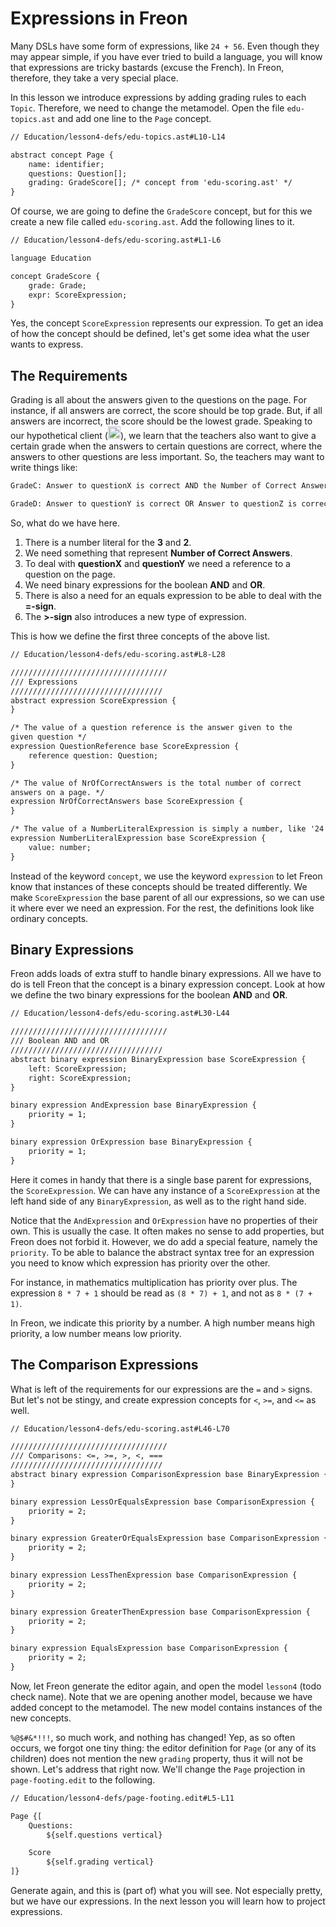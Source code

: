 <script>
    import Figure from '$lib/figures/Figure.svelte';
</script>

# Expressions in Freon

Many DSLs have some form of expressions, like `24 + 56`. Even though they may appear simple, if you have ever
tried to build a language, you will know that expressions are tricky bastards (excuse the French). In Freon, therefore, they take
a very special place.

In this lesson we introduce expressions by adding grading rules to each `Topic`. Therefore, we need to change the metamodel.
Open the file `edu-topics.ast` and add one line to the `Page` concept.

```txt
// Education/lesson4-defs/edu-topics.ast#L10-L14

abstract concept Page {
    name: identifier;
    questions: Question[];
    grading: GradeScore[]; /* concept from 'edu-scoring.ast' */
}
```

Of course, we are going to define the `GradeScore` concept, but for this we create a new file called `edu-scoring.ast`.
Add the following lines to it.

```txt
// Education/lesson4-defs/edu-scoring.ast#L1-L6

language Education

concept GradeScore {
    grade: Grade;
    expr: ScoreExpression;
}
```

Yes, the concept `ScoreExpression` represents our expression. To get an idea of
how the concept should be defined, let's get some idea what the user wants to express.

## The Requirements

Grading is all about the answers given to the questions on the page. For instance, if all answers are correct,
the score should be top grade. But, if all answers are incorrect, the score should be the lowest grade.
Speaking to our hypothetical client (<img src="/icons/smile.png" alt="Smiley" width="20" height="20">), we
learn that the teachers also want to give a certain grade when the answers to certain questions are correct,
where the answers to other questions are less important. So, the teachers may want to write things like:

```txt
GradeC: Answer to questionX is correct AND the Number of Correct Answers = 3

GradeD: Answer to questionY is correct OR Answer to questionZ is correct AND the Number of Correct Answers > 2
```

So, what do we have here.

1. There is a number literal for the **3** and **2**.
2. We need something that represent **Number of Correct Answers**.
3. To deal with **questionX** and **questionY** we need a reference to a question on the page.
4. We need binary expressions for the boolean **AND** and **OR**.
5. There is also a need for an equals expression to be able to deal with the **=-sign**.
6. The **>-sign** also introduces a new type of expression.

This is how we define the first three concepts of the above list.

```txt
// Education/lesson4-defs/edu-scoring.ast#L8-L28

///////////////////////////////////
/// Expressions
//////////////////////////////////
abstract expression ScoreExpression {
}

/* The value of a question reference is the answer given to the
given question */
expression QuestionReference base ScoreExpression {
    reference question: Question;
}

/* The value of NrOfCorrectAnswers is the total number of correct
answers on a page. */
expression NrOfCorrectAnswers base ScoreExpression {
}

/* The value of a NumberLiteralExpression is simply a number, like '24' */
expression NumberLiteralExpression base ScoreExpression {
    value: number;
}
```

Instead of the keyword `concept`, we use the keyword `expression` to let Freon know that instances
of these concepts should be treated differently. We make `ScoreExpression` the base parent of all
our expressions, so we can use it where ever we need an expression. For the rest, the definitions look
like ordinary concepts.

## Binary Expressions

Freon adds loads of extra stuff to handle binary expressions. All we have to do is tell Freon that
the concept is a binary expression concept. Look at how we define the two binary expressions for
the boolean **AND** and **OR**.

```txt
// Education/lesson4-defs/edu-scoring.ast#L30-L44

///////////////////////////////////
/// Boolean AND and OR
//////////////////////////////////
abstract binary expression BinaryExpression base ScoreExpression {
    left: ScoreExpression;
    right: ScoreExpression;
}

binary expression AndExpression base BinaryExpression {
    priority = 1;
}

binary expression OrExpression base BinaryExpression {
    priority = 1;
}
```

Here it comes in handy that there is a single base parent for
expressions, the `ScoreExpression`. We can have any instance of a
`ScoreExpression` at the left hand side of any `BinaryExpression`, as well as to the
right hand side.

Notice that the `AndExpression` and `OrExpression` have no properties of their own.
This is usually the case.
It often makes no sense to add properties, but Freon does not forbid it. However, we
do add a special feature, namely the `priority`. To be able to balance the abstract syntax tree for
an expression you need to know which expression has priority over the other.

For instance, in mathematics multiplication has priority over plus. The expression
`8 * 7 + 1` should be read as `(8 * 7) + 1`, and not as `8 * (7 + 1)`.

In Freon, we indicate this priority by a number. A high number means high priority,
a low number means low priority.

## The Comparison Expressions

What is left of the requirements for our expressions are the `=` and `>` signs. But let's
not be stingy, and create expression concepts for `<`, `>=`, and `<=` as well.

```txt
// Education/lesson4-defs/edu-scoring.ast#L46-L70

///////////////////////////////////
/// Comparisons: <=, >=, >, <, ===
//////////////////////////////////
abstract binary expression ComparisonExpression base BinaryExpression {
}

binary expression LessOrEqualsExpression base ComparisonExpression {
    priority = 2;
}

binary expression GreaterOrEqualsExpression base ComparisonExpression {
    priority = 2;
}

binary expression LessThenExpression base ComparisonExpression {
    priority = 2;
}

binary expression GreaterThenExpression base ComparisonExpression {
    priority = 2;
}

binary expression EqualsExpression base ComparisonExpression {
    priority = 2;
}
```

Now, let Freon generate the editor again, and open the model `lesson4` (todo check name). Note that we are opening 
another model, because we have added concept to the metamodel. The new model contains instances of the new concepts.

`%@$#&*!!!`, so much work, and nothing has changed!
Yep, as so often occurs, we forgot one tiny thing: the editor definition for `Page` (or any of its children) does
not mention the new `grading` property, thus it will not be shown. Let's address that right now. We'll change the `Page` projection
in `page-footing.edit` to the following.

```txt
// Education/lesson4-defs/page-footing.edit#L5-L11

Page {[
    Questions:
        ${self.questions vertical}

    Score
        ${self.grading vertical}
]}
```

Generate again, and this is (part of) what you will see. Not especially pretty, but we have our expressions. In the next
lesson you will learn how to project expressions.

<Figure
imageName={'Tutorial-lesson4-screenshot1.png'}
caption={'Editor after adding grading to the metamodel'}
figureNumber={1}
/>

